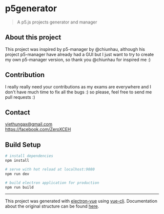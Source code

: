 # p5generator

> A p5.js projects generator and manager

## About this project
This project was inspired by p5-manager by @chiunhau, although his project p5-manager have already had a GUI but I just want to try to create my own p5-manager version, so thank you @chiunhau for inspired me :)

## Contribution
I really really need your contributions as my exams are everywhere and I don't have much time to fix all the bugs :) so please, feel free to send me pull requests :)

## Contact
viethungax@gmail.com <br>
https://facebook.com/ZeroXCEH

## Build Setup

``` bash
# install dependencies
npm install

# serve with hot reload at localhost:9080
npm run dev

# build electron application for production
npm run build


```

---

This project was generated with [electron-vue](https://github.com/SimulatedGREG/electron-vue) using [vue-cli](https://github.com/vuejs/vue-cli). Documentation about the original structure can be found [here](https://simulatedgreg.gitbooks.io/electron-vue/content/index.html).
